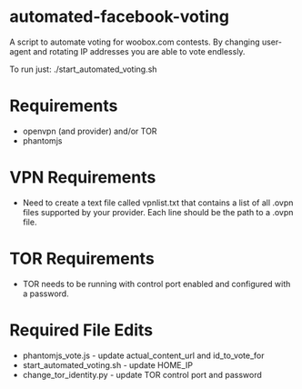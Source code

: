 automated-facebook-voting
=========================

A script to automate voting for woobox.com contests. By changing user-agent and rotating IP addresses you are able to vote endlessly.

To run just: ./start_automated_voting.sh

Requirements
===
* openvpn (and provider) and/or TOR
* phantomjs

VPN Requirements
===
* Need to create a text file called vpnlist.txt that contains a list of all .ovpn files supported by your provider. Each line should be the path to a .ovpn file.

TOR Requirements
===
* TOR needs to be running with control port enabled and configured with a password. 

Required File Edits
===
* phantomjs_vote.js - update actual_content_url and id_to_vote_for
* start_automated_voting.sh - update HOME_IP
* change_tor_identity.py - update TOR control port and password
